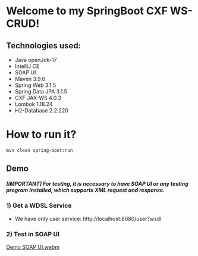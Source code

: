 # Welcome to my SpringBoot CXF WS-CRUD!
## Technologies used:
* Java openJdk-17
* IntelliJ CE
* SOAP UI
* Maven 3.9.6
* Spring Web 3.1.5
* Spring Data JPA 3.1.5
* CXF JAX-WS 4.0.3
* Lombok 1.18.24
* H2-Database 2.2.220

# How to run it?
`mvn clean spring-boot:run`

## Demo
##### [IMPORTANT] For testing, it is necessary to have SOAP UI or any testing program installed, which supports XML request and response.
### 1) Get a WDSL Service
* We have only user service: http://localhost:8080/user?wsdl
### 2) Test in SOAP UI
[Demo SOAP UI.webm](..%2F..%2F..%2F..%2FVideos%2FScreencasts%2FDemo%20SOAP%20UI.webm)